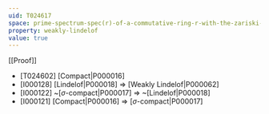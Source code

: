 ```yaml
---
uid: T024617
space: prime-spectrum-spec(r)-of-a-commutative-ring-r-with-the-zariski-topology
property: weakly-lindelof
value: true
---
```

[[Proof]]

* [T024602] [Compact|P000016]
* [I000128] [Lindelof|P000018] => [Weakly Lindelof|P000062]
* [I000122] ~[$\sigma$-compact|P000017] => ~[Lindelof|P000018]
* [I000121] [Compact|P000016] => [$\sigma$-compact|P000017]

